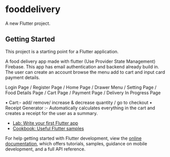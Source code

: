 # fooddelivery

A new Flutter project.

## Getting Started

This project is a starting point for a Flutter application.

A food delivery app made with flutter (Use Provider State Management) Firebase. This app has email authentication and backend already build in. The user can create an account browse the menu add to cart and input card payment details.


Login Page / Register Page / Home Page / Drawer Menu / Setting Page / Food Details Page / Cart Page /
 Payment Page / Delivery In Progress Page

 
 • Cart:- add/ remove/ increase & decrease quantity / go to checkout
 • Receipt Generator :- Automatically calculates everything in the cart and creates a receipt for the user as a
 summary.

- [Lab: Write your first Flutter app](https://docs.flutter.dev/get-started/codelab)
- [Cookbook: Useful Flutter samples](https://docs.flutter.dev/cookbook)

For help getting started with Flutter development, view the
[online documentation](https://docs.flutter.dev/), which offers tutorials,
samples, guidance on mobile development, and a full API reference.
